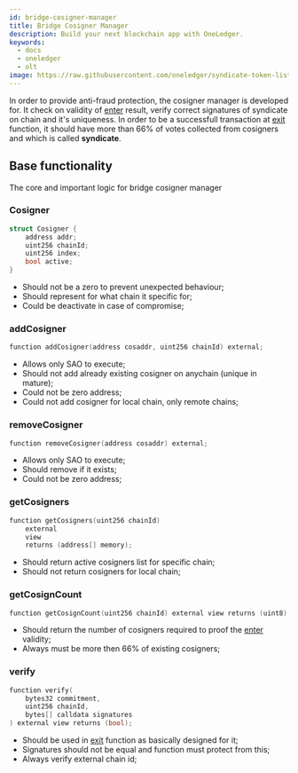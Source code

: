 ```yaml
---
id: bridge-cosigner-manager
title: Bridge Cosigner Manager
description: Build your next blockchain app with OneLedger.
keywords:
  - docs
  - oneledger
  - olt
image: https://raw.githubusercontent.com/oneledger/syndicate-token-list/master/logo.svg
---
```


In order to provide anti-fraud protection, the cosigner manager is developed for. It check on validity of [enter](/docs/bridge/contracts/bridge-router#enter) result, verify correct signatures of syndicate on chain and it's uniqueness. In order to be a successfull transaction at 
[exit](/docs/bridge/contracts/bridge-router#exit) function, it should have more than 66% of votes collected from cosigners and which is called **syndicate**.


## Base functionality

The core and important logic for bridge cosigner manager

### Cosigner

```cpp
struct Cosigner {
    address addr;
    uint256 chainId;
    uint256 index;
    bool active;
}
```

- Should not be a zero to prevent unexpected behaviour;
- Should represent for what chain it specific for;
- Could be deactivate in case of compromise;

### addCosigner

```cpp
function addCosigner(address cosaddr, uint256 chainId) external;
```

- Allows only SAO to execute;
- Should not add already existing cosigner on anychain (unique in mature);
- Could not be zero address;
- Could not add cosigner for local chain, only remote chains;

### removeCosigner

```cpp
function removeCosigner(address cosaddr) external;
```

- Allows only SAO to execute;
- Should remove if it exists;
- Could not be zero address;

### getCosigners

```cpp
function getCosigners(uint256 chainId)
    external
    view
    returns (address[] memory);
```

- Should return active cosigners list for specific chain;
- Should not return cosigners for local chain;

### getCosignCount

```cpp
function getCosignCount(uint256 chainId) external view returns (uint8);
```

- Should return the number of cosigners required to proof the [enter](/docs/bridge/contracts/bridge-router#enter) validity;
- Always must be more then 66% of existing cosigners;

### verify

```cpp
function verify(
    bytes32 commitment,
    uint256 chainId,
    bytes[] calldata signatures
) external view returns (bool);
```

- Should be used in [exit](/docs/bridge/contracts/bridge-router#exit) function as basically designed for it;
- Signatures should not be equal and function must protect from this;
- Always verify external chain id;
